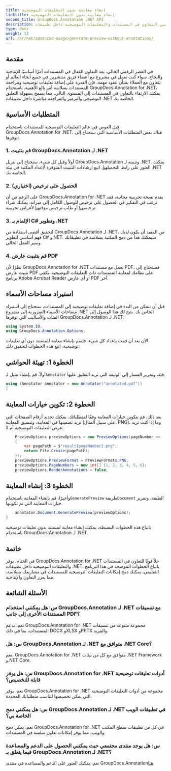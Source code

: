 ```yaml
---
title: إنشاء معاينة بدون التعليقات التوضيحية
linktitle: إنشاء معاينة بدون التعليقات التوضيحية
second_title: GroupDocs.Annotation .NET API
description: تحسين التعاون في المستندات والتعليقات التوضيحية داخل تطبيقات .NET باستخدام GroupDocs.Annotation لـ .NET. قم بإضافة تعليقات توضيحية وترميز ومراجعة المستندات بسهولة باستخدام هذه المكتبة القوية.
type: docs
weight: 13
url: /ar/net/advanced-usage/generate-preview-without-annotations/
---
```

## مقدمة
في العصر الرقمي الحالي، يعد التعاون الفعال في المستندات أمرًا أساسيًا للإنتاجية والنجاح. سواء كنت تعمل في مشروع مع أعضاء فريق منتشرين في جميع أنحاء العالم أو تتعاون مع العملاء بشأن عقود مهمة، فإن القدرة على إضافة تعليقات توضيحية ومراجعة المستندات بسلاسة أمر بالغ الأهمية. باستخدام GroupDocs.Annotation for .NET، يمكنك الارتقاء بالتعاون في المستندات إلى المستوى التالي، مما يسمح بسهولة التعليق التوضيحي والترميز والمراجعة مباشرة داخل تطبيقات .NET الخاصة بك.
## المتطلبات الأساسية
قبل الغوص في عالم التعليقات التوضيحية للمستندات باستخدام GroupDocs.Annotation for .NET، هناك بعض المتطلبات الأساسية التي ستحتاج إلى توفرها:
### 1. قم بتثبيت GroupDocs.Annotation لـ .NET
 أولاً وقبل كل شيء، ستحتاج إلى تنزيل GroupDocs.Annotation وتثبيته لـ .NET. يمكنك العثور على رابط التحميل[هنا](https://releases.groupdocs.com/annotation/net/). اتبع إرشادات التثبيت المتوفرة لإعداد المكتبة في بيئة .NET الخاصة بك.
### 2. الحصول على ترخيص (اختياري)
على الرغم من أن GroupDocs.Annotation for .NET يقدم نسخة تجريبية مجانية، فقد ترغب في التفكير في الحصول على ترخيص للوصول الكامل إلى ميزاته. يمكنك شراء ترخيص[هنا](https://purchase.groupdocs.com/buy) أو طلب ترخيص مؤقت[هنا](https://purchase.groupdocs.com/temporary-license/) لأغراض تجريبية.
### 3. الإلمام بـ C# وتطوير .NET
لتحقيق أقصى استفادة من GroupDocs.Annotation لـ .NET، من المفيد أن يكون لديك فهم أساسي لتطوير C# و.NET. سيمكنك هذا من دمج المكتبة بسلاسة في تطبيقاتك وسير العمل الحالي.
### 4. قم بتثبيت عارض PDF
نظرًا لأن GroupDocs.Annotation for .NET يعمل مع مستندات PDF، فستحتاج إلى تثبيت عارض PDF على نظامك لمعاينة المستندات ذات التعليقات التوضيحية. يكفي برنامج Adobe Acrobat Reader أو أي عارض PDF آخر.

## استيراد مساحات الأسماء
قبل أن تتمكن من البدء في إضافة تعليقات توضيحية إلى المستندات، ستحتاج إلى استيراد مساحات الأسماء الضرورية إلى مشروع .NET الخاص بك. يتيح لك هذا الوصول إلى الفئات والأساليب التي توفرها GroupDocs.Annotation لـ .NET.

```csharp
using System.IO;
using GroupDocs.Annotation.Options;
```

الآن بعد أن قمت بإعداد كل شيء، فلنقم بإنشاء معاينة للمستند دون أي تعليقات توضيحية. اتبع هذه الخطوات لتحقيق ذلك:
## الخطوة 1: تهيئة الحواشي
 أولاً، قم بإنشاء مثيل لـ`Annotator` فئة، وتمرير المسار إلى الوثيقة التي تريد التعليق عليها.
```csharp
using (Annotator annotator = new Annotator("annotated.pdf"))
{
```
## الخطوة 2: تكوين خيارات المعاينة
بعد ذلك، قم بتكوين خيارات المعاينة وفقًا لمتطلباتك. يمكنك تحديد أرقام الصفحات التي تريد تضمينها في المعاينة، وتنسيق المعاينة (على سبيل المثال، PNG)، وما إذا كنت تريد عرض التعليقات التوضيحية أم لا.
```csharp
    PreviewOptions previewOptions = new PreviewOptions(pageNumber =>
    {
        var pagePath = $"result{pageNumber}.png";
        return File.Create(pagePath);
    });
    previewOptions.PreviewFormat = PreviewFormats.PNG;
    previewOptions.PageNumbers = new int[] {1, 2, 3, 4, 5, 6};
    previewOptions.RenderAnnotations = false;
```
## الخطوة 3: إنشاء المعاينة
 وأخيرًا، قم بإنشاء المعاينة باستخدام`GeneratePreview` طريقة`Document` الطبقة، وتمرير خيارات المعاينة التي تم تكوينها.
```csharp
    annotator.Document.GeneratePreview(previewOptions);
}
```
باتباع هذه الخطوات البسيطة، يمكنك إنشاء معاينة لمستند بدون تعليقات توضيحية باستخدام GroupDocs.Annotation لـ .NET.

## خاتمة
في الختام، يوفر GroupDocs.Annotation for .NET حلاً قويًا للتعاون في المستندات والتعليقات التوضيحية داخل تطبيقات .NET. باتباع الخطوات الموضحة في هذا البرنامج التعليمي، يمكنك دمج إمكانات التعليقات التوضيحية للمستندات في مشاريعك بسلاسة، مما يعزز التعاون والإنتاجية.
## الأسئلة الشائعة
### س: هل يمكنني استخدام GroupDocs.Annotation لـ .NET مع تنسيقات المستندات الأخرى إلى جانب PDF؟
نعم، يدعم GroupDocs.Annotation for .NET مجموعة متنوعة من تنسيقات المستندات، بما في ذلك DOCX وXLSX وPPTX والمزيد.
### س: هل GroupDocs.Annotation لـ .NET متوافق مع .NET Core؟
نعم، GroupDocs.Annotation for .NET متوافق مع كل من بيئات .NET Framework و.NET Core.
### س: هل يوفر GroupDocs.Annotation for .NET أدوات تعليقات توضيحية قابلة للتخصيص؟
نعم، يوفر GroupDocs.Annotation for .NET مجموعة من أدوات التعليقات التوضيحية التي يمكن تخصيصها لتناسب متطلباتك المحددة.
### س: هل يمكنني دمج GroupDocs.Annotation لـ .NET في تطبيقات الويب الخاصة بي؟
نعم، يمكن دمج GroupDocs.Annotation for .NET في كل من تطبيقات سطح المكتب والويب، مما يوفر إمكانات تعاون سلسة في المستندات.
### س: هل يوجد منتدى مجتمعي حيث يمكنني الحصول على الدعم والمساعدة فيما يتعلق بـ GroupDocs.Annotation لـ .NET؟
 نعم، يمكنك العثور على الدعم والمساعدة في منتدى GroupDocs.Annotation[هنا](https://forum.groupdocs.com/c/annotation/10).